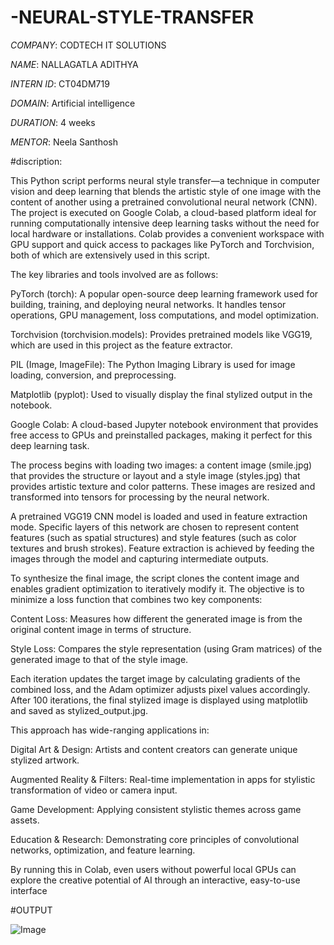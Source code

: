 # -NEURAL-STYLE-TRANSFER

*COMPANY*: CODTECH IT SOLUTIONS

*NAME*:  NALLAGATLA ADITHYA

*INTERN ID*: CT04DM719

*DOMAIN*: Artificial intelligence

*DURATION*:  4 weeks

*MENTOR*:  Neela Santhosh

#discription:

This Python script performs neural style transfer—a technique in computer vision and deep learning that blends the artistic style of one image with the content of another using a pretrained convolutional neural network (CNN). The project is executed on Google Colab, a cloud-based platform ideal for running computationally intensive deep learning tasks without the need for local hardware or installations. Colab provides a convenient workspace with GPU support and quick access to packages like PyTorch and Torchvision, both of which are extensively used in this script.

The key libraries and tools involved are as follows:

PyTorch (torch): A popular open-source deep learning framework used for building, training, and deploying neural networks. It handles tensor operations, GPU management, loss computations, and model optimization.

Torchvision (torchvision.models): Provides pretrained models like VGG19, which are used in this project as the feature extractor.

PIL (Image, ImageFile): The Python Imaging Library is used for image loading, conversion, and preprocessing.

Matplotlib (pyplot): Used to visually display the final stylized output in the notebook.

Google Colab: A cloud-based Jupyter notebook environment that provides free access to GPUs and preinstalled packages, making it perfect for this deep learning task.

The process begins with loading two images: a content image (smile.jpg) that provides the structure or layout and a style image (styles.jpg) that provides artistic texture and color patterns. These images are resized and transformed into tensors for processing by the neural network.

A pretrained VGG19 CNN model is loaded and used in feature extraction mode. Specific layers of this network are chosen to represent content features (such as spatial structures) and style features (such as color textures and brush strokes). Feature extraction is achieved by feeding the images through the model and capturing intermediate outputs.

To synthesize the final image, the script clones the content image and enables gradient optimization to iteratively modify it. The objective is to minimize a loss function that combines two key components:

Content Loss: Measures how different the generated image is from the original content image in terms of structure.

Style Loss: Compares the style representation (using Gram matrices) of the generated image to that of the style image.

Each iteration updates the target image by calculating gradients of the combined loss, and the Adam optimizer adjusts pixel values accordingly. After 100 iterations, the final stylized image is displayed using matplotlib and saved as stylized_output.jpg.

This approach has wide-ranging applications in:

Digital Art & Design: Artists and content creators can generate unique stylized artwork.

Augmented Reality & Filters: Real-time implementation in apps for stylistic transformation of video or camera input.

Game Development: Applying consistent stylistic themes across game assets.

Education & Research: Demonstrating core principles of convolutional networks, optimization, and feature learning.

By running this in Colab, even users without powerful local GPUs can explore the creative potential of AI through an interactive, easy-to-use interface

#OUTPUT

![Image](https://github.com/user-attachments/assets/e1a4aaf3-2d2a-4bac-8e2b-5375adffe0c7)
